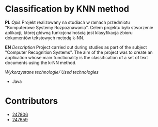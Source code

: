 # Classification by KNN method

**PL**
*Opis*
Projekt realizowany na studiach w ramach przedmiotu "Komputerowe Systemy Rozpoznawania". Celem projektu było stworzenie aplikacji, której główną funkcjonalnością jest klasyfikacja zbioru dokumentów tekstowych metodą k-NN.

**EN**
*Description*
Project carried out during studies as part of the subject "Computer Recognition Systems". The aim of the project was to create an application whose main functionality is the classification of a set of text documents using the k-NN method.

*Wykorzystane technologie/ Used technologies*
- Java

# Contributors
- [247806](https://github.com/247806)
- [247659](https://github.com/247659)